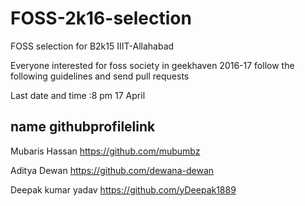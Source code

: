 # FOSS-2k16-selection
FOSS selection for B2k15 IIIT-Allahabad

Everyone interested for foss society in geekhaven 2016-17 follow the following guidelines and send pull requests

Last date and time :8 pm 17 April

name  githubprofilelink 
-----------------------
Mubaris Hassan https://github.com/mubumbz

Aditya Dewan https://github.com/dewana-dewan

Deepak kumar yadav https://github.com/yDeepak1889

